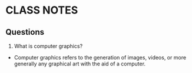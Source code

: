 # **CLASS NOTES**

## Questions

1. What is computer graphics?
  - Computer graphics refers to the generation of images, videos, or more generally any graphical art with the aid of a computer.
